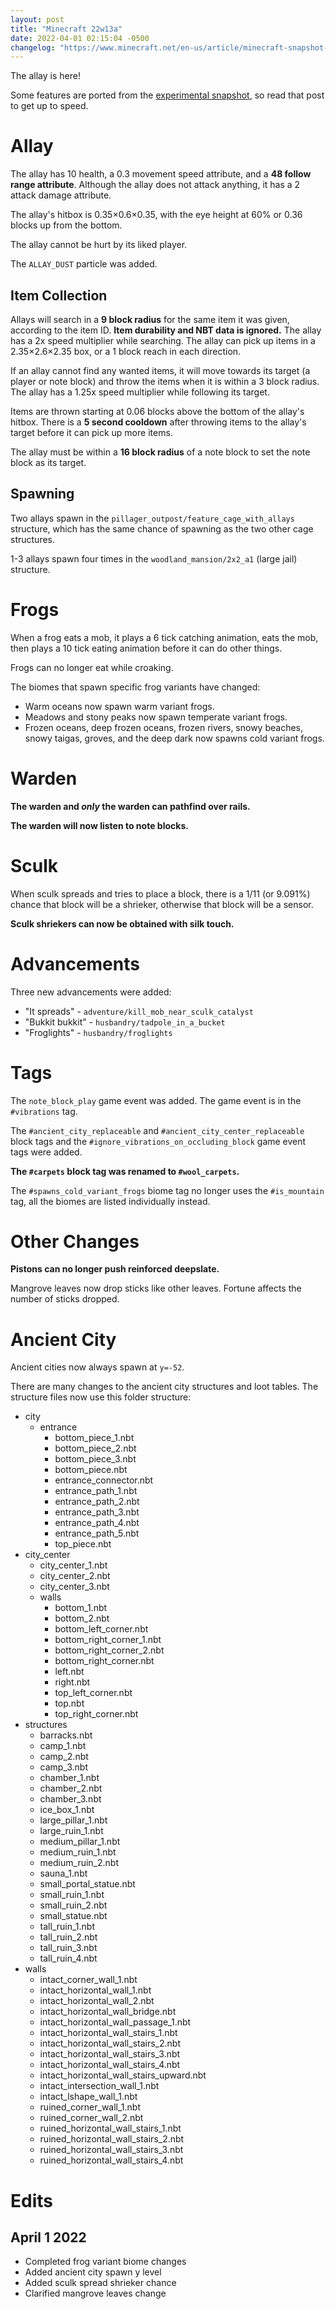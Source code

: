 ```yaml
---
layout: post
title: "Minecraft 22w13a"
date: 2022-04-01 02:15:04 -0500
changelog: "https://www.minecraft.net/en-us/article/minecraft-snapshot-22w13a"
---
```


The allay is here!

Some features are ported from the [experimental snapshot](/snapshots/1-19-experimental-1), so read that post to get up to speed.

# Allay

The allay has 10 health, a 0.3 movement speed attribute, and a **48 follow range attribute**. Although the allay does not attack anything, it has a 2 attack damage attribute.

The allay's hitbox is 0.35×0.6×0.35, with the eye height at 60% or 0.36 blocks up from the bottom.

The allay cannot be hurt by its liked player.

The `ALLAY_DUST` particle was added.

## Item Collection

Allays will search in a **9 block radius** for the same item it was given, according to the item ID. **Item durability and NBT data is ignored.** The allay has a 2x speed multiplier while searching. The allay can pick up items in a 2.35×2.6×2.35 box, or a 1 block reach in each direction.

If an allay cannot find any wanted items, it will move towards its target (a player or note block) and throw the items when it is within a 3 block radius. The allay has a 1.25x speed multiplier while following its target.

Items are thrown starting at 0.06 blocks above the bottom of the allay's hitbox. There is a **5 second cooldown** after throwing items to the allay's target before it can pick up more items.

The allay must be within a **16 block radius** of a note block to set the note block as its target.

## Spawning

Two allays spawn in the `pillager_outpost/feature_cage_with_allays` structure, which has the same chance of spawning as the two other cage structures.

1-3 allays spawn four times in the `woodland_mansion/2x2_a1` (large jail) structure.

# Frogs

When a frog eats a mob, it plays a 6 tick catching animation, eats the mob, then plays a 10 tick eating animation before it can do other things.

Frogs can no longer eat while croaking.

The biomes that spawn specific frog variants have changed:

- Warm oceans now spawn warm variant frogs.
- Meadows and stony peaks now spawn temperate variant frogs.
- Frozen oceans, deep frozen oceans, frozen rivers, snowy beaches, snowy taigas, groves, and the deep dark now spawns cold variant frogs.

# Warden

**The warden and *only* the warden can pathfind over rails.**

**The warden will now listen to note blocks.**

# Sculk

When sculk spreads and tries to place a block, there is a 1/11 (or 9.091%) chance that block will be a shrieker, otherwise that block will be a sensor.

**Sculk shriekers can now be obtained with silk touch.**

# Advancements

Three new advancements were added:

- "It spreads" - `adventure/kill_mob_near_sculk_catalyst`
- "Bukkit bukkit" - `husbandry/tadpole_in_a_bucket`
- "Froglights" - `husbandry/froglights`

# Tags

The `note_block_play` game event was added. The game event is in the `#vibrations` tag.

The `#ancient_city_replaceable` and `#ancient_city_center_replaceable` block tags and the `#ignore_vibrations_on_occluding_block` game event tags were added.

**The `#carpets` block tag was renamed to `#wool_carpets`.**

The `#spawns_cold_variant_frogs` biome tag no longer uses the `#is_mountain` tag, all the biomes are listed individually instead.

# Other Changes

**Pistons can no longer push reinforced deepslate.**

Mangrove leaves now drop sticks like other leaves. Fortune affects the number of sticks dropped.

# Ancient City

Ancient cities now always spawn at `y=-52`.

There are many changes to the ancient city structures and loot tables. The structure files now use this folder structure:

- city
	- entrance
		- bottom_piece_1.nbt
		- bottom_piece_2.nbt
		- bottom_piece_3.nbt
		- bottom_piece.nbt
		- entrance_connector.nbt
		- entrance_path_1.nbt
		- entrance_path_2.nbt
		- entrance_path_3.nbt
		- entrance_path_4.nbt
		- entrance_path_5.nbt
		- top_piece.nbt
- city_center
	- city_center_1.nbt
	- city_center_2.nbt
	- city_center_3.nbt
	- walls
		- bottom_1.nbt
		- bottom_2.nbt
		- bottom_left_corner.nbt
		- bottom_right_corner_1.nbt
		- bottom_right_corner_2.nbt
		- bottom_right_corner.nbt
		- left.nbt
		- right.nbt
		- top_left_corner.nbt
		- top.nbt
		- top_right_corner.nbt
- structures
	- barracks.nbt
	- camp_1.nbt
	- camp_2.nbt
	- camp_3.nbt
	- chamber_1.nbt
	- chamber_2.nbt
	- chamber_3.nbt
	- ice_box_1.nbt
	- large_pillar_1.nbt
	- large_ruin_1.nbt
	- medium_pillar_1.nbt
	- medium_ruin_1.nbt
	- medium_ruin_2.nbt
	- sauna_1.nbt
	- small_portal_statue.nbt
	- small_ruin_1.nbt
	- small_ruin_2.nbt
	- small_statue.nbt
	- tall_ruin_1.nbt
	- tall_ruin_2.nbt
	- tall_ruin_3.nbt
	- tall_ruin_4.nbt
- walls
	- intact_corner_wall_1.nbt
	- intact_horizontal_wall_1.nbt
	- intact_horizontal_wall_2.nbt
	- intact_horizontal_wall_bridge.nbt
	- intact_horizontal_wall_passage_1.nbt
	- intact_horizontal_wall_stairs_1.nbt
	- intact_horizontal_wall_stairs_2.nbt
	- intact_horizontal_wall_stairs_3.nbt
	- intact_horizontal_wall_stairs_4.nbt
	- intact_horizontal_wall_stairs_upward.nbt
	- intact_intersection_wall_1.nbt
	- intact_lshape_wall_1.nbt
	- ruined_corner_wall_1.nbt
	- ruined_corner_wall_2.nbt
	- ruined_horizontal_wall_stairs_1.nbt
	- ruined_horizontal_wall_stairs_2.nbt
	- ruined_horizontal_wall_stairs_3.nbt
	- ruined_horizontal_wall_stairs_4.nbt

# Edits

## April 1 2022

- Completed frog variant biome changes
- Added ancient city spawn y level
- Added sculk spread shrieker chance
- Clarified mangrove leaves change

